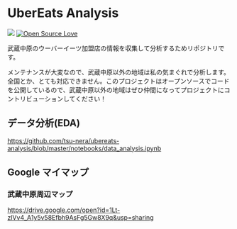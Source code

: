 UberEats Analysis
===

![](https://img.shields.io/github/license/tsu-nera/ubereats-analysis.svg)
[![Open Source Love](https://badges.frapsoft.com/os/v3/open-source.svg?v=103)](https://github.com/tsu-nera/ubereats-analysis)


武蔵中原のウーバーイーツ加盟店の情報を収集して分析するためリポジトリです。

メンテナンスが大変なので、武蔵中原以外の地域は私の気まぐれで分析します。全国とか、とても対応できません。このプロジェクトはオープンソースでコードを公開しているので、武蔵中原以外の地域はぜひ仲間になってプロジェクトにコントリビューションしてください！

## データ分析(EDA)

https://github.com/tsu-nera/ubereats-analysis/blob/master/notebooks/data_analysis.ipynb

## Google マイマップ

### 武蔵中原周辺マップ

https://drive.google.com/open?id=1Lt-zlVv4_A1y5v58Efbh9AsFg5Gw8X9q&usp=sharing
